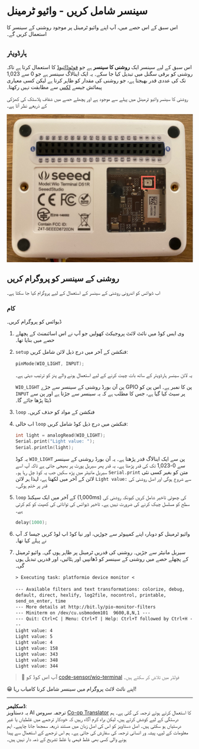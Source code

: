 <!--
CO_OP_TRANSLATOR_METADATA:
{
  "original_hash": "7f4ad0ef54f248b85b92187c94cf9dcb",
  "translation_date": "2025-08-26T23:31:16+00:00",
  "source_file": "1-getting-started/lessons/3-sensors-and-actuators/wio-terminal-sensor.md",
  "language_code": "ur"
}
-->
# سینسر شامل کریں - وائیو ٹرمینل

اس سبق کے اس حصے میں، آپ اپنے وائیو ٹرمینل پر موجود روشنی کے سینسر کا استعمال کریں گے۔

## ہارڈویئر

اس سبق کے لیے سینسر ایک **روشنی کا سینسر** ہے جو [فوٹوڈائیوڈ](https://wikipedia.org/wiki/Photodiode) کا استعمال کرتا ہے تاکہ روشنی کو برقی سگنل میں تبدیل کیا جا سکے۔ یہ ایک اینالاگ سینسر ہے جو 0 سے 1,023 تک کی عددی قدر بھیجتا ہے، جو روشنی کی مقدار کو ظاہر کرتا ہے لیکن کسی معیاری پیمائش جیسے [لکس](https://wikipedia.org/wiki/Lux) سے مطابقت نہیں رکھتا۔

روشنی کا سینسر وائیو ٹرمینل میں پہلے سے موجود ہے اور پچھلے حصے میں شفاف پلاسٹک کی کھڑکی کے ذریعے نظر آتا ہے۔

![وائیو ٹرمینل کے پچھلے حصے میں روشنی کا سینسر](../../../../../translated_images/wio-light-sensor.b1f529f3c95f51654f2e2c1d2d4b55fe547d189f588c974f5c2462c728133840.ur.png)

## روشنی کے سینسر کو پروگرام کریں

اب ڈیوائس کو اندرونی روشنی کے سینسر کے استعمال کے لیے پروگرام کیا جا سکتا ہے۔

### کام

ڈیوائس کو پروگرام کریں۔

1. وی ایس کوڈ میں نائٹ لائٹ پروجیکٹ کھولیں جو آپ نے اس اسائنمنٹ کے پچھلے حصے میں بنایا تھا۔

1. `setup` فنکشن کے آخر میں درج ذیل لائن شامل کریں:

    ```cpp
    pinMode(WIO_LIGHT, INPUT);
    ```

    یہ لائن سینسر ہارڈویئر کے ساتھ بات چیت کرنے کے لیے استعمال ہونے والے پنز کو ترتیب دیتی ہے۔

    `WIO_LIGHT` پن آن بورڈ روشنی کے سینسر سے جڑے GPIO پن کا نمبر ہے۔ اس پن کو `INPUT` پر سیٹ کیا گیا ہے، جس کا مطلب ہے کہ یہ سینسر سے جڑتا ہے اور پن سے ڈیٹا پڑھا جائے گا۔

1. `loop` فنکشن کے مواد کو حذف کریں۔

1. اب خالی `loop` فنکشن میں درج ذیل کوڈ شامل کریں:

    ```cpp
    int light = analogRead(WIO_LIGHT);
    Serial.print("Light value: ");
    Serial.println(light);
    ```

    یہ کوڈ `WIO_LIGHT` پن سے ایک اینالاگ قدر پڑھتا ہے۔ یہ آن بورڈ روشنی کے سینسر سے 0-1,023 تک کی قدر پڑھتا ہے۔ یہ قدر پھر سیریل پورٹ پر بھیجی جاتی ہے تاکہ آپ اسے سیریل مانیٹر میں پڑھ سکیں جب یہ کوڈ چل رہا ہو۔ `Serial.print` متن کو بغیر کسی نئی لائن کے آخر میں لکھتا ہے، لہذا ہر لائن `Light value:` سے شروع ہوگی اور اصل روشنی کی قدر پر ختم ہوگی۔

1. `loop` کے آخر میں ایک سیکنڈ (1,000ms) کی چھوٹی تاخیر شامل کریں کیونکہ روشنی کی سطح کو مسلسل چیک کرنے کی ضرورت نہیں ہے۔ تاخیر ڈیوائس کی توانائی کی کھپت کو کم کرتی ہے۔

    ```cpp
    delay(1000);
    ```

1. وائیو ٹرمینل کو دوبارہ اپنے کمپیوٹر سے جوڑیں، اور نیا کوڈ اپ لوڈ کریں جیسا کہ آپ نے پہلے کیا تھا۔

1. سیریل مانیٹر سے جڑیں۔ روشنی کی قدریں ٹرمینل پر ظاہر ہوں گی۔ وائیو ٹرمینل کے پچھلے حصے میں روشنی کے سینسر کو ڈھانپیں اور ہٹائیں، اور قدریں تبدیل ہوں گی۔

    ```output
    > Executing task: platformio device monitor <

    --- Available filters and text transformations: colorize, debug, default, direct, hexlify, log2file, nocontrol, printable, send_on_enter, time
    --- More details at http://bit.ly/pio-monitor-filters
    --- Miniterm on /dev/cu.usbmodem101  9600,8,N,1 ---
    --- Quit: Ctrl+C | Menu: Ctrl+T | Help: Ctrl+T followed by Ctrl+H ---
    Light value: 4
    Light value: 5
    Light value: 4
    Light value: 158
    Light value: 343
    Light value: 348
    Light value: 344
    ```

> 💁 آپ اس کوڈ کو [code-sensor/wio-terminal](../../../../../1-getting-started/lessons/3-sensors-and-actuators/code-sensor/wio-terminal) فولڈر میں تلاش کر سکتے ہیں۔

😀 اپنے نائٹ لائٹ پروگرام میں سینسر شامل کرنا کامیاب رہا!

---

**ڈسکلیمر**:  
یہ دستاویز AI ترجمہ سروس [Co-op Translator](https://github.com/Azure/co-op-translator) کا استعمال کرتے ہوئے ترجمہ کی گئی ہے۔ ہم درستگی کے لیے کوشش کرتے ہیں، لیکن براہ کرم آگاہ رہیں کہ خودکار ترجمے میں غلطیاں یا غیر درستیاں ہو سکتی ہیں۔ اصل دستاویز کو اس کی اصل زبان میں مستند ذریعہ سمجھا جانا چاہیے۔ اہم معلومات کے لیے، پیشہ ور انسانی ترجمہ کی سفارش کی جاتی ہے۔ ہم اس ترجمے کے استعمال سے پیدا ہونے والی کسی بھی غلط فہمی یا غلط تشریح کے ذمہ دار نہیں ہیں۔